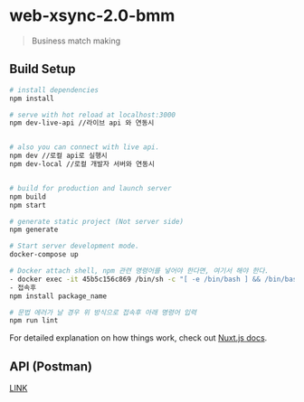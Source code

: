 # web-xsync-2.0-bmm

> Business match making

## Build Setup

```bash
# install dependencies
npm install

# serve with hot reload at localhost:3000
npm dev-live-api //라이브 api 와 연동시


# also you can connect with live api.
npm dev //로컬 api로 실행시
npm dev-local //로컬 개발자 서버와 연동시


# build for production and launch server
npm build
npm start

# generate static project (Not server side)
npm generate

# Start server development mode.
docker-compose up

# Docker attach shell, npm 관련 명령어를 넣어야 한다면, 여기서 해야 한다.
- docker exec -it 45b5c156c869 /bin/sh -c "[ -e /bin/bash ] && /bin/bash || /bin/sh"
- 접속후
npm install package_name

# 문법 에러가 날 경우 위 방식으로 접속후 아래 명령어 입력
npm run lint
```

For detailed explanation on how things work, check out [Nuxt.js docs](https://nuxtjs.org).

## API (Postman)

[LINK](https://documenter.getpostman.com/view/105985/SVtWyTtJ)
